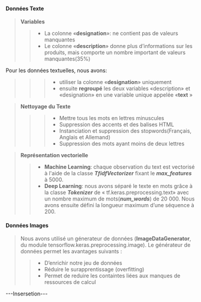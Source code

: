 #### Données Texte

>**Variables**
>>- La colonne «**designation**»: ne contient pas de valeurs manquantes
>>- Le colonne «**description**» donne plus d’informations sur les produits, mais comporte un nombre important de valeurs manquantes(35%)

Pour les données textuelles, nous avons:
>>>-  utiliser la colonne «**designation**» uniquement
>>>- ensuite **regroupé** les deux variables «description» et «designation» en une variable unique appelée «**text** »

>**Nettoyage du Texte**
>>>-	Mettre tous les mots en lettres minuscules
>>>-	Suppression des accents et des balises HTML
>>>-	Instanciation et suppression des stopwords(Français, Anglais et Allemand)
>>>-	Suppression des mots ayant moins de deux lettres  </br>

>**Représentation vectorielle**
>>- **Machine Learning**: chaque observation du text est vectorisé à l'aide de la classe ***TfidfVectorizer*** fixant le ***max_features*** à 5000.</br>
>>- **Deep Learning**: nous avons séparé le texte en mots grâce à la classe ***Tokenizer*** de « tf.keras.preprocessing.text» avec un nombre maximum de mots(***num_words***) de 20 000. Nous avons ensuite défini la longueur maximum d’une séquence à 200.


#### Données Images

> Nous avons utilisé un génerateur de données (**ImageDataGenerator**, du module tensorflow.keras.preprocessing.image). 
Le générateur de données permet les avantages suivants :
>>-	D’enrichir notre jeu de données
>>- Réduire le surapprentissage (overfitting)
>>-	Permet de reduire les containtes liées aux manques de ressources de calcul

---Insersetion---







